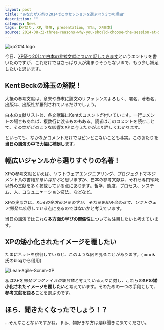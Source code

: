 ```yaml
---
layout: post
title: "あなたがXP祭り2014でこのセッションを選ぶべき３つの理由"
description: ""
category: News
tags: [XP祭り, XP, 登壇, presentation, 宣伝, XP白本]
source: 2014-08-22-three-reasons-why-you-should-choose-the-session-at-xpfestival-2014.md
---
```

![xp2014 logo](http://xpjug.com/wp-content/uploads/2014/01/xp2014_top_02.png "xp2014 logo")

今日、[XP祭り2014で白本の参考文献について話してきます](http://giantech.jp/2014/08/22/i-am-going-to-talk-on-xpfestival-2014/)というエントリを書いたのですが、これだけではさっぱり人が集まりそうもないので、もう少し補足したいと思います。

## Kent Beckの珠玉の解説！
大抵の参考文献は、章末や巻末に論文のリファレンスよろしく、署名、著者名、出版年、出版社が羅列されているだけでしょう。

白本の文献リストは、各文献毎にKentのコメントが付いています。一行コメントの場合もあれば、複数行に渡るものもある。読者はこのコメントを読むことで、その本がどのような影響をXPに与えたかがより詳しくわかります。

といっても、なかなかコメントだけではピンとこないことも事実。このあたりを**当日の講演の中で大幅に補足します**。

## 幅広いジャンルから選りすぐりの名著！
XPの参考文献といえば、ソフトウェアエンジニアリング、プロジェクトマネジメント系の書籍が思い浮かぶと思いますが、白本の参考文献は、それら専門領域以外の文献を多く掲載している点にあります。哲学、態度、プロセス、システム、人、コミュニケーション技法、などなど。

XPの奥深さは、*Kentの多方面からの学び、それらを組み合わせて、ソフトウェア開発に応用している*点にあるのではないかと考えています。

当日の講演ではこれら**多方面の学びの関係性**についても注目したいと考えています。

## XPの矮小化されたイメージを覆したい
たまにネットを徘徊していると、このような図を見ることがあります。(henrik氏のblogから借用) 

![](http://blog.crisp.se/henrikkniberg/images/Lean-Agile-Scrum-XP.gif "Lean-Agile-Scrum-XP")

私はXPを*開発プラクティスの集合体*と考えている人々に対し、これらの**XPの矮小化されたイメージを覆したい**と考えています。そのための一つの手段として、**参考文献を語る**ことを選ぶのです。

## ほら、聞きたくなったでしょう！？

...そんなことないですかね。まぁ、物好きな方は是非聞きに来てください。


